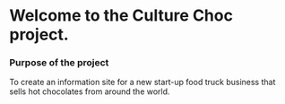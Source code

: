 # Welcome to the Culture Choc project.

### Purpose of the project

To create an information site for a new start-up food truck business that sells hot chocolates from around the world.